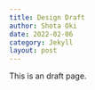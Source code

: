 ```yaml
---
title: Design Draft
author: Shota Oki
date: 2022-02-06
category: Jekyll
layout: post
---
```


This is an draft page.
